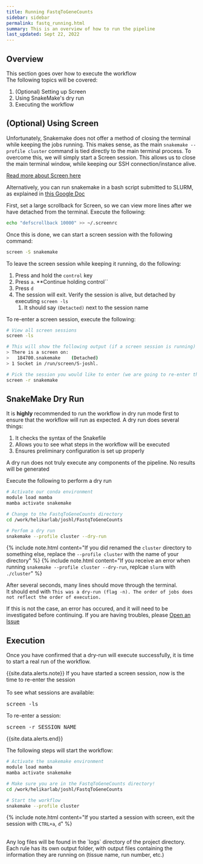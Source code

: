 ```yaml
---
title: Running FastqToGeneCounts
sidebar: sidebar
permalink: fastq_running.html
summary: This is an overview of how to run the pipeline
last_updated: Sept 22, 2022
---
```


## Overview
This section goes over how to execute the workflow<br>
The following topics will be covered:
1. (Optional) Setting up Screen
2. Using SnakeMake's dry run
3. Executing the workflow

## (Optional) Using Screen
Unfortunately, Snakemake does not offer a method of closing the terminal while keeping the jobs running. This makes sense, as the main `snakemake --profile cluster` command is tied directly to the main terminal process. To overcome this, we will simply start a Screen session. This allows us to close the main terminal window, while keeping our SSH connection/instance alive.

[Read more about Screen here](https://stackoverflow.com/questions/40527629/)

Alternatively, you can run snakemake in a bash script submitted to SLURM, as explained in [this Google Doc](https://docs.google.com/presentation/d/1gxlxbIObhxitgrPLp7lByYFwrFhEdvEm4mILmygAATY/edit#slide=id.g11366b6085b_0_0)

First, set a large scrollback for Screen, so we can view more lines after we have detached from the terminal. Execute the following:
```bash
echo "defscrollback 10000" >> ~/.screenrc
```

Once this is done, we can start a screen session with the following command:
```bash
screen -S snakemake
```

To leave the screen session while keeping it running, do the following:
1. Press and hold the `control` key
2. Press `a`. **Continue holding control``
3. Press `d`
4. The session will exit. Verify the session is alive, but detached by executing `screen -ls`
   1. It should say `(Detacted)` next to the session name

To re-enter a screen session, execute the following:
```bash
# View all screen sessions
screen -ls

# This will show the following output (if a screen session is running)
> There is a screen on:
>	184700.snakemake	(Detached)
> 1 Socket in /run/screen/S-joshl.

# Pick the session you would like to enter (we are going to re-enter the `snakemake` session)
screen -r snakemake
```


## SnakeMake Dry Run
It is **highly** recommended to run the workflow in dry run mode first to ensure that the workflow will run as expected. A dry run does several things:
1. It checks the syntax of the Snakefile
2. Allows you to see what steps in the workflow will be executed
3. Ensures preliminary configuration is set up properly

A dry run does not truly execute any components of the pipeline. No results will be generated

Execute the following to perform a dry run
```bash
# Activate our conda environment
module load mamba
mamba activate snakemake

# Change to the FastqToGeneCounts directory
cd /work/helikarlab/joshl/FastqToGeneCounts

# Perfom a dry run
snakemake --profile cluster --dry-run
```

{% include note.html content="If you did renamed the `cluster` directory to something else, replace the `--profile cluster` with the name of your directory" %}
{% include note.html content="If you receive an error when running `snakemake --profile cluster --dry-run`, replcae `slurm` with `./cluster`" %}

After several seconds, many lines should move through the terminal.<br>
It should end with `This was a dry-run (flag -n). The order of jobs does not reflect the order of execution.`

If this is not the case, an error has occured, and it will need to be investigated before continuing. If you are having troubles, please [Open an Issue](https://github.com/HelikarLab/FastqToGeneCounts/issues)

## Execution
Once you have confirmed that a dry-run will execute successfully, it is time to start a real run of the workflow.<br>

{{site.data.alerts.note}}
If you have started a screen session, now is the time to re-enter the session<br><br>
To see what sessions are available:
<pre>screen -ls</pre>

To re-enter a session:
<pre>screen -r SESSION_NAME</pre>

{{site.data.alerts.end}}

The following steps will start the workflow:
```bash
# Activate the snakemake environment
module load mamba
mamba activate snakemake

# Make sure you are in the FastqToGeneCounts directory!
cd /work/helikarlab/joshl/FastqToGeneCounts

# Start the workflow
snakemake --profile cluster
```

{% include note.html content="If you started a session with screen, exit the session with `CTRL+a`, `d`" %}

<br>
Any log files will be found in the `logs` directory of the project directory.<br>
Each rule has its own output folder, with output files containing the information they are running on (tissue name, run number, etc.)
